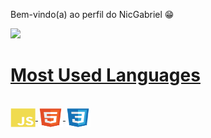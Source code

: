 Bem-vindo(a) ao perfil do NicGabriel 😁
 <div>
   <a href="https://github.com/nicgabriel">
   <img height="180em" src="https://github-readme-stats.vercel.app/api?username=nicgabriel&show_icons=true&theme=tokyonight&include_all_commits=true&count_private=true"/>
</div>

<h1> Most Used Languages </h1>
<div style="display: inline_block"><br>
  <img align="center" alt="Js" height="30" width="40" src="https://raw.githubusercontent.com/devicons/devicon/master/icons/javascript/javascript-plain.svg">
  <img align="center" alt="HTML" height="30" width="40" src="https://raw.githubusercontent.com/devicons/devicon/master/icons/html5/html5-original.svg">
  <img align="center" alt="CSS" height="30" width="40" src="https://raw.githubusercontent.com/devicons/devicon/master/icons/css3/css3-original.svg">
</div>
